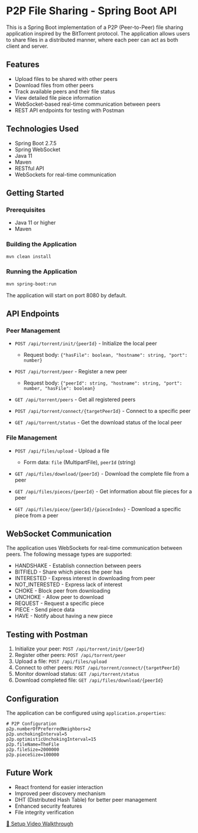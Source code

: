 # P2P File Sharing - Spring Boot API

This is a Spring Boot implementation of a P2P (Peer-to-Peer) file sharing application inspired by the BitTorrent protocol. The application allows users to share files in a distributed manner, where each peer can act as both client and server.

## Features

- Upload files to be shared with other peers
- Download files from other peers
- Track available peers and their file status
- View detailed file piece information
- WebSocket-based real-time communication between peers
- REST API endpoints for testing with Postman

## Technologies Used

- Spring Boot 2.7.5
- Spring WebSocket
- Java 11
- Maven
- RESTful API
- WebSockets for real-time communication

## Getting Started

### Prerequisites

- Java 11 or higher
- Maven

### Building the Application

```bash
mvn clean install
```

### Running the Application

```bash
mvn spring-boot:run
```

The application will start on port 8080 by default.

## API Endpoints

### Peer Management

- `POST /api/torrent/init/{peerId}` - Initialize the local peer

  - Request body: `{"hasFile": boolean, "hostname": string, "port": number}`

- `POST /api/torrent/peer` - Register a new peer

  - Request body: `{"peerId": string, "hostname": string, "port": number, "hasFile": boolean}`

- `GET /api/torrent/peers` - Get all registered peers

- `POST /api/torrent/connect/{targetPeerId}` - Connect to a specific peer

- `GET /api/torrent/status` - Get the download status of the local peer

### File Management

- `POST /api/files/upload` - Upload a file

  - Form data: `file` (MultipartFile), `peerId` (string)

- `GET /api/files/download/{peerId}` - Download the complete file from a peer

- `GET /api/files/pieces/{peerId}` - Get information about file pieces for a peer

- `GET /api/files/piece/{peerId}/{pieceIndex}` - Download a specific piece from a peer

## WebSocket Communication

The application uses WebSockets for real-time communication between peers. The following message types are supported:

- HANDSHAKE - Establish connection between peers
- BITFIELD - Share which pieces the peer has
- INTERESTED - Express interest in downloading from peer
- NOT_INTERESTED - Express lack of interest
- CHOKE - Block peer from downloading
- UNCHOKE - Allow peer to download
- REQUEST - Request a specific piece
- PIECE - Send piece data
- HAVE - Notify about having a new piece

## Testing with Postman

1. Initialize your peer: `POST /api/torrent/init/{peerId}`
2. Register other peers: `POST /api/torrent/peer`
3. Upload a file: `POST /api/files/upload`
4. Connect to other peers: `POST /api/torrent/connect/{targetPeerId}`
5. Monitor download status: `GET /api/torrent/status`
6. Download completed file: `GET /api/files/download/{peerId}`

## Configuration

The application can be configured using `application.properties`:

```
# P2P Configuration
p2p.numberOfPreferredNeighbors=2
p2p.unchokingInterval=5
p2p.optimisticUnchokingInterval=15
p2p.fileName=TheFile
p2p.fileSize=2000000
p2p.pieceSize=100000
```

## Future Work

- React frontend for easier interaction
- Improved peer discovery mechanism
- DHT (Distributed Hash Table) for better peer management
- Enhanced security features
- File integrity verification

[🎥 Setup Video Walkthrough](https://drive.google.com/file/d/1183EwV8wtO03aHmpgO1YF-Awkz-XJN7E/view?usp=sharing)

